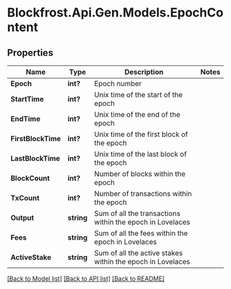 # Blockfrost.Api.Gen.Models.EpochContent
## Properties

Name | Type | Description | Notes
------------ | ------------- | ------------- | -------------
**Epoch** | **int?** | Epoch number | 
**StartTime** | **int?** | Unix time of the start of the epoch | 
**EndTime** | **int?** | Unix time of the end of the epoch | 
**FirstBlockTime** | **int?** | Unix time of the first block of the epoch | 
**LastBlockTime** | **int?** | Unix time of the last block of the epoch | 
**BlockCount** | **int?** | Number of blocks within the epoch | 
**TxCount** | **int?** | Number of transactions within the epoch | 
**Output** | **string** | Sum of all the transactions within the epoch in Lovelaces | 
**Fees** | **string** | Sum of all the fees within the epoch in Lovelaces | 
**ActiveStake** | **string** | Sum of all the active stakes within the epoch in Lovelaces | 

[[Back to Model list]](../README.md#documentation-for-models) [[Back to API list]](../README.md#documentation-for-api-endpoints) [[Back to README]](../README.md)

